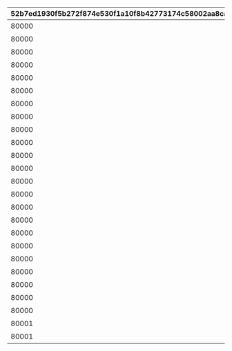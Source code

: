 |52b7ed1930f5b272f874e530f1a10f8b42773174c58002aa8cabab62ed5d02ff|3b4e7dfd07540ad27bdc9a3f54a2d2ba8867ace503473f22affda55cafeae6d1|3ec8ff4c33f1cb4329f25d17a2720fe9adbe1dbcd05c8ec122c540a463f7b284|6aacf6935e05931ac088bc9e2ff97883b0528b645b7581e032ac6fa1572e436c|276e9ddab55dc460ca7c94adb53e6255da9c382e455af03e0c6576e23bd55c2a|b7a10da0c8a182f2ff37434a48cb6e11ffff975b59536b8e85addf5c7e92ac2d|c9185cf7ab5853bed68039d489ea5f1fdc8e01cec723899b039358a420be5d76|e40bc955c75b560928878e12fb98e40fecff13379000f2b680747663dede8ef1|4cfff54e126c63433498beda552c715614529101d527d501ec0b54222656271c|cf87403b90b4e145cd1a3c3e05cd4fabea9eab4b7e1beb86385af2c0fedc0738|e64922357aae9258311a9896aa9181654d537ee03960467048c8eefbc3137a10|e0800bf39d50d683ad0f814df30788093bcd2aba897d6fbad39e96120e110b90|
| --- | --- | --- | --- | --- | --- | --- | --- | --- | --- | --- | --- |
|80000|80001_1|1|80001_2|0|24005|1|80001|★3確定 アニメガチャチケット （プリンセスコネクト！Re:Dive 1）|1|80001_3|2|
|80000|80002_1|1|80002_2|0|24006|1|80002|★3確定 アニメガチャチケット （プリンセスコネクト！Re:Dive 2）|1|80002_3|2|
|80000|80003_1|1|80003_2|0|24007|1|80003|★3確定 アニメガチャチケット （プリンセスコネクト！Re:Dive 3）|1|80003_3|2|
|80000|80004_1|1|80004_2|0|24008|1|80004|★3確定 アニメガチャチケット （プリンセスコネクト！Re:Dive 4）|1|80004_3|2|
|80000|80005_1|1|80005_2|0|24009|1|80005|★3確定 プリコネフェス記念ガチャチケット|1|80005_3|2|
|80000|80006_1|1|80006_2|0|24010|1|80006|★3確定 プリコネフェス2022記念ガチャチケット|1|80006_3|2|
|80000|80007_1|1|80007_2|0|24011|1|80007|★3確定アニメガチャチケット プリンセスコネクト！Re:Dive Season2 1|1|80007_3|2|
|80000|80008_1|1|80008_2|0|24012|1|80008|★3確定アニメガチャチケット プリンセスコネクト！Re:Dive Season2 2|1|80008_3|2|
|80000|80009_1|1|80009_2|0|24013|1|80009|★3確定アニメガチャチケット プリンセスコネクト！Re:Dive Season2 3|1|80009_3|2|
|80000|80010_1|1|80010_2|0|24014|1|80010|★3確定 プリコネフェス2023記念ガチャチケット|1|80010_3|2|
|80000|80011_1|1|80011_2|0|24015|1|80011|★3確定 5周年記念ガチャチケット|1|80011_3|2|
|80000|80012_1|1|80012_2|0|24016|1|80012|★3確定 スタートダッシュガチャチケット|1|80012_3|2|
|80000|80013_1|1|80013_2|0|24017|1|80013|★3確定 プリコネフェス2024記念ガチャチケット|1|80013_3|2|
|80000|80014_1|1|80014_2|0|24018|1|80014|★3確定 プリコネフェス2025記念ガチャチケット|1|80014_3|2|
|80000|80015_1|1|80015_2|0|24019|1|80015|GWガチャチケット(火)2025|1|80015_3|2|
|80000|80016_1|1|80016_2|0|24020|1|80016|GWピックアップガチャチケット(火)2025|1|80016_3|2|
|80000|80017_1|1|80017_2|0|24021|1|80017|GWガチャチケット(闇)2025|1|80017_3|2|
|80000|80018_1|1|80018_2|0|24022|1|80018|GWピックアップガチャチケット(闇)2025|1|80018_3|2|
|80000|80019_1|1|80019_2|0|24023|1|80019|7.5th Anniv. ガチャチケット(水)|1|80019_3|2|
|80000|80020_1|1|80020_2|0|24024|1|80020|7.5th Anniv. ピックアップガチャチケット(水)|1|80020_3|2|
|80000|80021_1|1|80021_2|0|24025|1|80021|7.5th Anniv. ガチャチケット(風)|1|80021_3|2|
|80000|80022_1|1|80022_2|0|24026|1|80022|7.5th Anniv. ピックアップガチャチケット(風)|1|80022_3|2|
|80000|80023_1|1|80023_2|0|24027|1|80023|★3確定 Sダッシュミッションガチャチケット|1|80023_3|2|
|80001|80024_1|1|80024_2|3|24028|10|80024|カムバック10連ガチャチケット|0|80024_3|2|
|80001|80025_1|1|80025_2|3|24029|10|80025|カムバックSP10連ガチャチケット|0|80025_3|2|